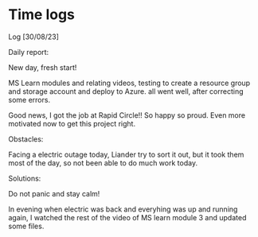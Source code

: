 # Time logs

Log [30/08/23]

Daily report:

New day, fresh start!

MS Learn modules and relating videos, testing to create a resource group and storage account and deploy to Azure. all went well, after correcting some errors.

Good news, I got the job at Rapid Circle!! So happy so proud. Even more motivated now to get this project right.


Obstacles:

Facing a electric outage today, Liander try to sort it out, but it took them most of the day, so not been able to do much work today.

Solutions:

Do not panic and stay calm!

In evening when electric was back and everyhing was up and running again, I watched the rest of the video of MS learn module 3 and updated some files.
